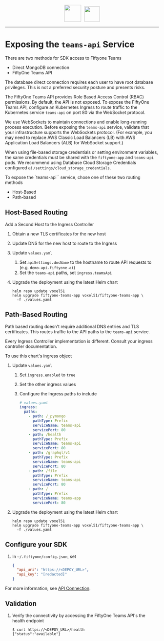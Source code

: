 <div align="center">
<p align="center">

<img src="https://user-images.githubusercontent.com/25985824/106288517-2422e000-6216-11eb-871d-26ad2e7b1e59.png" height="55px"> &nbsp;
<img src="https://user-images.githubusercontent.com/25985824/106288518-24bb7680-6216-11eb-8f10-60052c519586.png" height="50px">

</p>
</div>

---

# Exposing the `teams-api` Service

There are two methods for SDK access to Fiftyone Teams

- Direct MongoDB connection
- FiftyOne Teams API

The database direct connection requires each user to have root database privileges.
This is not a preferred security posture and presents risks.

The FiftyOne Teams API provides Role Based Access Control (RBAC) permissions.
By default, the API is not exposed.
To expose the FiftyOne Teams API, configure an Kubernetes Ingress to route traffic to the Kubernetes service `teams-api` on port 80 via the WebSocket protocol.

We use WebSockets to maintain connections and enable long-running process execution.
Before exposing the `teams-api` service,
validate that your infrastructure supports the WebSockets protocol.
(For example, you may need to replace AWS Classic Load Balancers (LB) with AWS Application Load Balancers (ALB) for WebSocket support.)

When using file-based storage credentials or setting environment variables, the same credentials must be shared with the `fiftyone-app` and `teams-api` pods.
We recommend using Database Cloud Storage Credentials configured at `/settings/cloud_storage_credentials`.

To expose the `teams-api`` service, chose one of these two routing methods

- Host-Based
- Path-based

## Host-Based Routing

Add a Second Host to the Ingress Controller

1. Obtain a new TLS certificates for the new host
1. Update DNS for the new host to route to the Ingress
1. Update `values.yaml`
    1. Set `apiSettings.dnsName` to the hostname to route API requests to
      (e.g. `demo-api.fiftyone.ai`)
    1. Set the `teams-api` paths, set `ingress.teamsApi`
1. Upgrade the deployment using the latest Helm chart

    ```shell
    helm repo update voxel51
    helm upgrade fiftyone-teams-app voxel51/fiftyone-teams-app \
      -f ./values.yaml
    ```

## Path-Based Routing

Path based routing doesn't require additional DNS entries and TLS certificates.
This routes traffic to the API paths to the `teams-api` service.

Every Ingress Controller implementation is different.
Consult your ingress controller documentation.

To use this chart's ingress object

1. Update `values.yaml`
    1. Set `ingress.enabled` to `true`
    1. Set the other ingress values
    1. Configure the Ingress paths to include

        ```yaml
        # values.yaml
        ingress:
          paths:
            - path: /_pymongo
              pathType: Prefix
              serviceName: teams-api
              servicePort: 80
            - path: /health
              pathType: Prefix
              serviceName: teams-api
              servicePort: 80
            - path: /graphql/v1
              pathType: Prefix
              serviceName: teams-api
              servicePort: 80
            - path: /file
              pathType: Prefix
              serviceName: teams-api
              servicePort: 80
            - path: /
              pathType: Prefix
              serviceName: teams-app
              servicePort: 80
        ```

1. Upgrade the deployment using the latest Helm chart

    ```shell
    helm repo update voxel51
    helm upgrade fiftyone-teams-app voxel51/fiftyone-teams-app \
      -f ./values.yaml
    ```

## Configure your SDK

1. In `~/.fiftyone/config.json`, set

    ```json
    {
      "api_uri": "https://<DEPOY_URL>",
      "api_key": "[redacted]"
    }
    ```

For more information, see
[API Connection](https://docs.voxel51.com/teams/api_connection.html).

## Validation

1. Verify the connectivity by accessing the FiftyOne Teams API's the health endpoint

    ```shell
    $ curl https://<DEPOY_URL>/health
    {"status":"available"}
    ```
